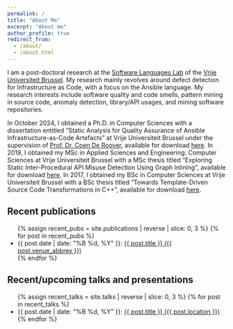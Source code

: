 ```yaml
---
permalink: /
title: "About Me"
excerpt: "About me"
author_profile: true
redirect_from: 
  - /about/
  - /about.html
---
```


I am a post-doctoral research at the [Software Languages Lab](https://soft.vub.ac.be/soft/) of the [Vrije Universiteit Brussel](https://www.vub.be/).
My research mainly revolves around defect detection for Infrastructure as Code, with a focus on the Ansible language.
My research interests include software quality and code smells, pattern mining in source code, anomaly detection, library/API usages, and mining software repositories.

In October 2024, I obtained a Ph.D. in Computer Sciences with a dissertation entitled “Static Analysis for Quality Assurance of Ansible Infrastructure-as-Code Artefacts” at Vrije Universiteit Brussel under the supervision of [Prof. Dr. Coen De Roover](https://soft.vub.ac.be/~cderoove/), available for download [here](/files/ropdebee-phdthesis.pdf).
In 2019, I obtained my MSc in Applied Sciences and Engineering: Computer Sciences at Vrije Universiteit Brussel with a MSc thesis titled “Exploring Static Inter-Procedural API Misuse Detection Using Graph Inlining”, available for download [here](/files/vub-soft-ms-19-03-ropdebee.pdf).
In 2017, I obtained my BSc in Computer Sciences at Vrije Universiteit Brussel with a BSc thesis titled “Towards Template-Driven Source Code Transformations in C++”, available for download [here](/files/ropdebee-bachelorthesis.pdf).

## Recent publications

<ul>
{% assign recent_pubs = site.publications | reverse | slice: 0, 3 %}
{% for post in recent_pubs %}
  <li>{{ post.date | date: "%B %d, %Y" }}: <a href="{{ post.permalink }}">{{ post.title }} ({{ post.venue_abbrev }})</a></li>
{% endfor %}
</ul>

## Recent/upcoming talks and presentations

<ul>
{% assign recent_talks = site.talks | reverse | slice: 0, 3 %}
{% for post in recent_talks %}
  <li>{{ post.date | date: "%B %d, %Y" }}: <a href="{{ post.permalink }}">{{ post.title }} ({{ post.location }})</a></li>
{% endfor %}
</ul>
